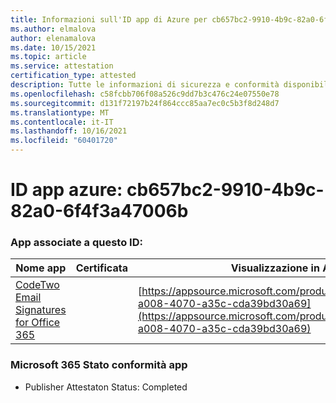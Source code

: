 ```yaml
---
title: Informazioni sull'ID app di Azure per cb657bc2-9910-4b9c-82a0-6f4f3a47006b
ms.author: elmalova
author: elenamalova
ms.date: 10/15/2021
ms.topic: article
ms.service: attestation
certification_type: attested
description: Tutte le informazioni di sicurezza e conformità disponibili per cb657bc2-9910-4b9c-82a0-6f4f3a47006b.
ms.openlocfilehash: c58fcbb706f08a526c9dd7b3c476c24e07550e78
ms.sourcegitcommit: d131f72197b24f864ccc85aa7ec0c5b3f8d248d7
ms.translationtype: MT
ms.contentlocale: it-IT
ms.lasthandoff: 10/16/2021
ms.locfileid: "60401720"
---
```

# <a name="azure-app-id-cb657bc2-9910-4b9c-82a0-6f4f3a47006b"></a>ID app azure: cb657bc2-9910-4b9c-82a0-6f4f3a47006b


### <a name="apps-associated-with-this-id"></a>App associate a questo ID:
| **Nome app** | **Certificata** | **Visualizzazione in AppSource** |
|--------------|---------------|-----------------------|
| [CodeTwo Email Signatures for Office 365](https://docs.microsoft.com/microsoft-365-app-certification/forward/codetwo.3d2daeb9-a008-4070-a35c-cda39bd30a69) |  | [https://appsource.microsoft.com/product/office/codetwo.3d2daeb9-a008-4070-a35c-cda39bd30a69](https://appsource.microsoft.com/product/office/codetwo.3d2daeb9-a008-4070-a35c-cda39bd30a69) |

### <a name="microsoft-365-app-compliance-status"></a>Microsoft 365 Stato conformità app
- Publisher Attestaton Status: Completed

